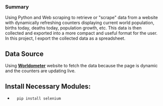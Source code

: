 ### Summary ###

Using Python and Web scraping to retrieve or "scrape" data from a website with dynamically refreshing counters displaying current world population, births today, deaths today, population growth, etc. This data is then collected and exported into a more compact and useful format for the user. In this project, I export the collected data as a spreadsheet.

## Data Source ##

Using **[Worldometer](https://www.worldometers.info/world-population/)** website to fetch the data because the page is dynamic and the counters are updating live.

## Install Necessary Modules:

 -       pip install selenium

